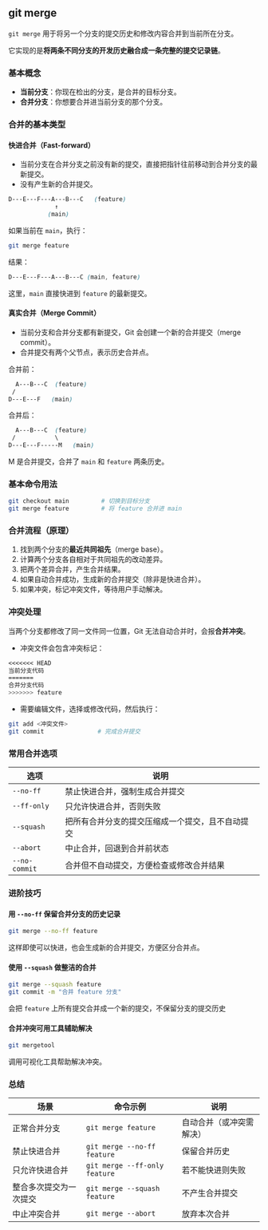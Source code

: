 ## git merge

`git merge` 用于将另一个分支的提交历史和修改内容合并到当前所在分支。

它实现的是**将两条不同分支的开发历史融合成一条完整的提交记录链**。

### 基本概念

- **当前分支**：你现在检出的分支，是合并的目标分支。
- **合并分支**：你想要合并进当前分支的那个分支。

### 合并的基本类型

#### 快进合并（Fast-forward）

- 当前分支在合并分支之前没有新的提交，直接把指针往前移动到合并分支的最新提交。
- 没有产生新的合并提交。

```css
D---E---F---A---B---C   (feature)
             ↑
           (main)
```

如果当前在 `main`，执行：

```bash
git merge feature
```

结果：

```css
D---E---F---A---B---C (main, feature)
```

这里，`main` 直接快进到 `feature` 的最新提交。

#### 真实合并（Merge Commit）

- 当前分支和合并分支都有新提交，Git 会创建一个新的合并提交（merge commit）。
- 合并提交有两个父节点，表示历史合并点。

合并前：

```css
  A---B---C  (feature)
 /
D---E---F   (main)
```

合并后：

```css
  A---B---C  (feature)
 /           \
D---E---F-----M   (main)
```

M 是合并提交，合并了 `main` 和 `feature` 两条历史。

### 基本命令用法

```bash
git checkout main         # 切换到目标分支
git merge feature         # 将 feature 合并进 main
```

### 合并流程（原理）

1. 找到两个分支的**最近共同祖先**（merge base）。
2. 计算两个分支各自相对于共同祖先的改动差异。
3. 把两个差异合并，产生合并结果。
4. 如果自动合并成功，生成新的合并提交（除非是快进合并）。
5. 如果冲突，标记冲突文件，等待用户手动解决。

### 冲突处理

当两个分支都修改了同一文件同一位置，Git 无法自动合并时，会报**合并冲突**。

- 冲突文件会包含冲突标记：

```css
<<<<<<< HEAD
当前分支代码
=======
合并分支代码
>>>>>>> feature
```

- 需要编辑文件，选择或修改代码，然后执行：

```bash
git add <冲突文件>
git commit               # 完成合并提交
```

### 常用合并选项

| 选项          | 说明                                             |
| ------------- | ------------------------------------------------ |
| `--no-ff`     | 禁止快进合并，强制生成合并提交                   |
| `--ff-only`   | 只允许快进合并，否则失败                         |
| `--squash`    | 把所有合并分支的提交压缩成一个提交，且不自动提交 |
| `--abort`     | 中止合并，回退到合并前状态                       |
| `--no-commit` | 合并但不自动提交，方便检查或修改合并结果         |

### 进阶技巧

#### 用 `--no-ff` 保留合并分支的历史记录

```bash
git merge --no-ff feature
```

这样即使可以快进，也会生成新的合并提交，方便区分合并点。

#### 使用 `--squash` 做整洁的合并

```bash
git merge --squash feature
git commit -m "合并 feature 分支"
```

会把 `feature` 上所有提交合并成一个新的提交，不保留分支的提交历史

#### 合并冲突可用工具辅助解决

```bash
git mergetool
```

调用可视化工具帮助解决冲突。

### 总结

| 场景                   | 命令示例                      | 说明                     |
| ---------------------- | ----------------------------- | ------------------------ |
| 正常合并分支           | `git merge feature`           | 自动合并（或冲突需解决） |
| 禁止快进合并           | `git merge --no-ff feature`   | 保留合并历史             |
| 只允许快进合并         | `git merge --ff-only feature` | 若不能快进则失败         |
| 整合多次提交为一次提交 | `git merge --squash feature`  | 不产生合并提交           |
| 中止冲突合并           | `git merge --abort`           | 放弃本次合并             |
